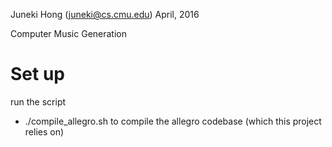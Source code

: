 Juneki Hong (juneki@cs.cmu.edu)
April, 2016

Computer Music Generation

# Set up
run the script
* ./compile_allegro.sh
to compile the allegro codebase (which this project relies on)